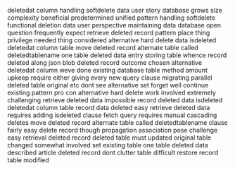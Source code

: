 deletedat column handling softdelete data user story database grows size complexity beneficial predetermined unified pattern handling softdelete functional deletion data user perspective maintaining data database open question frequently expect retrieve deleted record pattern place thing privilege needed thing considered alternative hard delete data isdeleted deletedat column table move deleted record alternate table called deletedtablename one table deleted data entry storing table whence record deleted along json blob deleted record outcome chosen alternative deletedat column weve done existing database table method amount upkeep require either giving every new query clause migrating parallel deleted table original etc dont see alternative set forget well continue existing pattern pro con alternative hard delete work involved extremely challenging retrieve deleted data impossible record deleted data isdeleted deletedat column table record data deleted easy retrieve deleted data requires adding isdeleted clause fetch query requires manual cascading deletes move deleted record alternate table called deletedtablename clause fairly easy delete record though propagation association pose challenge easy retrieval deleted record deleted table must updated original table changed somewhat involved set existing table one table deleted data described article deleted record dont clutter table difficult restore record table modified
